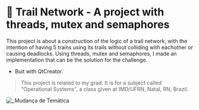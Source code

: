 # 🚦 Trail Network - A project with threads, mutex and semaphores
This project is about a construction of the logic of a trail network, with the intention of having 5 trains using its trails without colliding with eachother or causing deadlocks. Using threads, mutex and semaphores, I made an implementation that can be the solution for the challenge. 
- Buit with QtCreator.

> This project is related to my grad. It is for a subject called "Operational Systems", a class given at IMD/UFRN, Natal, RN, Brazil.


![_Mudança de Temática](https://github.com/julianapequeno/rail-network/assets/74052068/16eb0ac5-ab66-41a7-aa54-2aef005cff4e)
